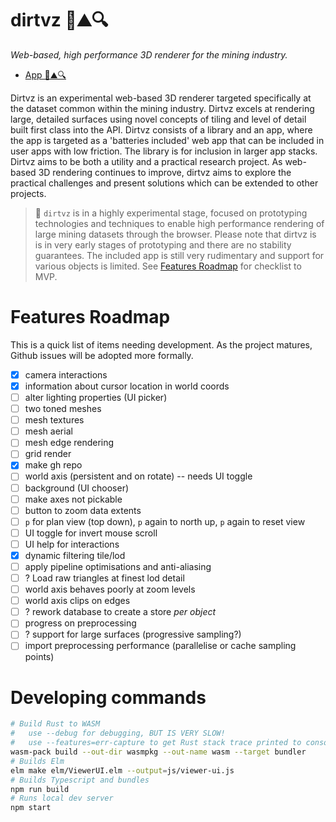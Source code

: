 # dirtvz 🔎⛰🔍

_Web-based, high performance 3D renderer for the mining industry._


- [App 🔎⛰🔍](https://kurtlawrence.github.io/dirtvz/)

Dirtvz is an experimental web-based 3D renderer targeted specifically at the dataset common within
the mining industry.
Dirtvz excels at rendering large, detailed surfaces using novel concepts of tiling and level of
detail built first class into the API.
Dirtvz consists of a library and an app, where the app is targeted as a 'batteries included' web
app that can be included in user apps with low friction.
The library is for inclusion in larger app stacks.
Dirtvz aims to be both a utility and a practical research project. As web-based 3D rendering
continues to improve, dirtvz aims to explore the practical challenges and present solutions which
can be extended to other projects.

> 🧪 `dirtvz` is in a highly experimental stage, focused on prototyping technologies and
> techniques to enable high performance rendering of large mining datasets through the browser.
> Please note that dirtvz is is in very early stages of prototyping and there are no stability
> guarantees. The included app is still very rudimentary and support for various objects is
> limited.
> See [Features Roadmap](#Features-Roadmap) for checklist to MVP.

# Features Roadmap

This is a quick list of items needing development.
As the project matures, Github issues will be adopted more formally.

- [x] camera interactions
- [x] information about cursor location in world coords
- [ ] alter lighting properties (UI picker)
- [ ] two toned meshes
- [ ] mesh textures
- [ ] mesh aerial
- [ ] mesh edge rendering
- [ ] grid render
- [x] make gh repo
- [ ] world axis (persistent and on rotate) -- needs UI toggle
- [ ] background (UI chooser)
- [ ] make axes not pickable
- [ ] button to zoom data extents
- [ ] `p` for plan view (top down), `p` again to north up, `p` again to reset view
- [ ] UI toggle for invert mouse scroll
- [ ] UI help for interactions
- [x] dynamic filtering tile/lod
- [ ] apply pipeline optimisations and anti-aliasing
- [ ] ? Load raw triangles at finest lod detail
- [ ] world axis behaves poorly at zoom levels
- [ ] world axis clips on edges
- [ ] ? rework database to create a store _per object_
- [ ] progress on preprocessing
- [ ] ? support for large surfaces (progressive sampling?)
- [ ] import preprocessing performance (parallelise or cache sampling points)

# Developing commands

```sh
# Build Rust to WASM
#   use --debug for debugging, BUT IS VERY SLOW!
#   use --features=err-capture to get Rust stack trace printed to console
wasm-pack build --out-dir wasmpkg --out-name wasm --target bundler
# Builds Elm
elm make elm/ViewerUI.elm --output=js/viewer-ui.js
# Builds Typescript and bundles
npm run build
# Runs local dev server
npm start
```

